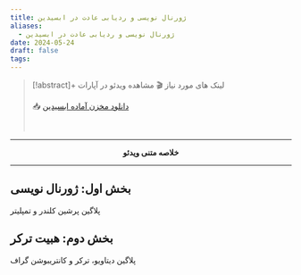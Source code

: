 ```yaml
---
title: ژورنال نویسی و ردیابی عادت در ابسیدین
aliases:
  - ژورنال نویسی و ردیابی عادت در ابسیدین
date: 2024-05-24
draft: false
tags:
---
```


> [!abstract]+ لینک های مورد نیاز 
> 🎬 مشاهده ویدئو در آپارات
> 
> 📥 [دانلود مخزن آماده ابسیدین](https://ifard.ir/img/journal-and-habit.zip)
> 
> <br/>

---
**<center>خلاصه متنی ویدئو</center>**

---

## بخش اول: ژورنال نویسی

پلاگین پرشین کلندر و تمپلیتر

## بخش دوم: هبیت ترکر

پلاگین دیتاویو، ترکر و کانتریبوشن گراف

